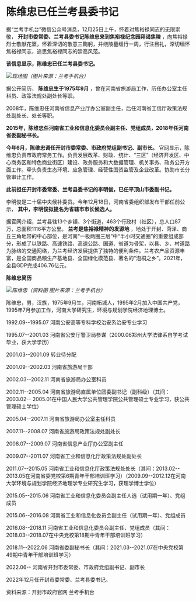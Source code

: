 # 陈维忠已任兰考县委书记

据“兰考手机台”微信公众号消息，12月25日上午，怀着对焦裕禄同志的无限崇敬， **开封市委常委、兰考县委书记陈维忠来到焦裕禄纪念园拜谒焦陵**
，向焦裕禄烈士敬献花篮，怀着深切的敬意三鞠躬，并绕陵墓缓行一周，行注目礼，深切缅怀焦裕禄同志，追思焦裕禄同志的崇高风范。

**该信息显示，陈维忠已任兰考县委书记。**

![](https://inews.gtimg.com/newsapp_bt/0/15576504419/1000)_现场图（图片来源：兰考手机台）_

据公开简历， **陈维忠生于1975年9月** ，曾在河南省旅游局工作，历任办公室主任科员、政策法规处副处长等职。

2008年，陈维忠任河南省信息产业厅办公室副主任，后任河南省工信厅政策法规处副处长、处长等职。

**2015年，陈维忠任河南省工业和信息化委员会副主任、党组成员，2018年任河南省委副秘书长。**

**今年6月，陈维忠调任开封市委常委、市政府党组副书记、副市长。**
官网显示，陈维忠负责市政府常务工作。负责发展改革、财政、统计、“三区”（经济开发区、中心商务区和特色商业街区）建设、政务服务和大数据管理、机关事务、政务公开方面工作。牵头负责生态环境、应急管理、经营性国资监管及企业改革。协助市长分管审计工作。

**此前担任开封市委常委、兰考县委书记的李明俊，已任平顶山市委副书记。**

李明俊是二十届中央候补委员。今年12月18日，河南省委组织部发布干部任前公示， **其中，李明俊拟提名为省辖市市长候选人。**

据官网介绍，兰考县辖13个乡镇、3个街道，463个行政村（社区），总人口87万，总面积1116平方公里。 **兰考是焦裕禄精神的发源地**
，地处于开封、菏泽、商丘三角地带的中心部位，是河南“一极两圈三层”中“半小时交通圈”的重要组成部分，形成了以铁路、高速铁路、高速公路、国道、省道为骨架，以县、乡、村道路为脉络的交通网络，为兰考经济发展提供了独特的便利条件。兰考农产品资源丰富，是全国商品粮生产基地县、全国绿化模范县、著名的“泡桐之乡”。2021年，全县GDP完成406.76亿元。

**陈维忠简历**

![](https://inews.gtimg.com/newsapp_bt/0/15576504423/1000)_陈维忠（资料图
图片来源：兰考手机台）_

陈维忠，男，汉族，1975年9月生，河南柘城人，1995年2月加入中国共产党，1995年7月参加工作，河南大学研究生，环境与规划学院经济地理博士。

1992.09--1995.07 河南公安高等专科学校治安系治安专业学习

1995.07--2001.03 河南省公安厅警卫局参谋（2000.06郑州大学法律系自学考试毕业，获大学学历）

2001.03--2001.09 转业待分配

2001.09--2002.03 河南省旅游局干部

2002.03--2002.11 河南省旅游局办公室科员

2002.11--2005.04 河南省旅游局直属单位团委副书记（副科级）（其间：2003.02--
2005.01在中国人民大学公共管理学院公共管理硕士专业学习，获公共管理硕士学位）

2005.04--2007.11 河南省旅游局办公室主任科员

2007.11--2008.07 河南省旅游局政策法规处副处长

2008.07--2009.07 河南省信息产业厅办公室副主任

2009.07--2011.07 河南省工业和信息化厅政策法规处副处长

2011.07--2015.05 河南省工业和信息化厅政策法规处处长（其间：2013.02--
2013.05在河南省委党校第6期青年干部培训班学习）（2009.09--2012.12在河南大学环境与规划学院经济地理学专业研究生学习，获理学博士学位）

2015.05--2015.06 河南省工业和信息化委员会副主任人选（试用期一年）、党组成员

2015.06--2016.08 河南省工业和信息化委员会副主任（试用期一年）、党组成员

2016.08--2018.11 河南省工业和信息化委员会副主任、党组成员（其间：2018.03--2018.07在中央党校第18期中青年干部培训班学习）

2018.11--2022.06 河南省委副秘书长（其间：2021.03--2021.07在中央党校第49期中青年干部培训班学习）

2022.06-- 河南省开封市委常委、市政府党组副书记、副市长

2022年12月任开封市委常委、兰考县委书记。

资料来源：开封市政府官网 兰考手机台

